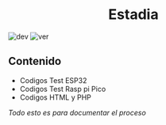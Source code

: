 <h1 align="center"> Estadia </h1> 

![dev](https://img.shields.io/badge/Dev-En%20Proceso-green)
![ver](https://img.shields.io/badge/Version-0.1-yellow)

## Contenido

* Codigos Test ESP32
* Codigos Test Rasp pi Pico
* Codigos HTML y PHP

_Todo esto es para documentar el proceso_